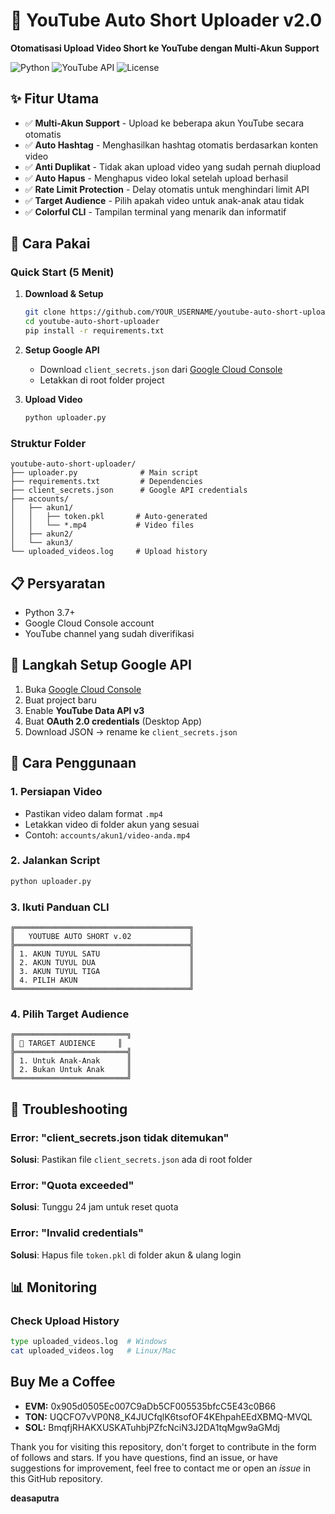 # 🚀 YouTube Auto Short Uploader v2.0

**Otomatisasi Upload Video Short ke YouTube dengan Multi-Akun Support**

![Python](https://img.shields.io/badge/Python-3.7+-blue.svg)
![YouTube API](https://img.shields.io/badge/YouTube%20API-v3-green.svg)
![License](https://img.shields.io/badge/License-MIT-yellow.svg)

## ✨ Fitur Utama

- ✅ **Multi-Akun Support** - Upload ke beberapa akun YouTube secara otomatis
- ✅ **Auto Hashtag** - Menghasilkan hashtag otomatis berdasarkan konten video
- ✅ **Anti Duplikat** - Tidak akan upload video yang sudah pernah diupload
- ✅ **Auto Hapus** - Menghapus video lokal setelah upload berhasil
- ✅ **Rate Limit Protection** - Delay otomatis untuk menghindari limit API
- ✅ **Target Audience** - Pilih apakah video untuk anak-anak atau tidak
- ✅ **Colorful CLI** - Tampilan terminal yang menarik dan informatif

## 🚀 Cara Pakai

### Quick Start (5 Menit)

1. **Download & Setup**
   ```bash
   git clone https://github.com/YOUR_USERNAME/youtube-auto-short-uploader.git
   cd youtube-auto-short-uploader
   pip install -r requirements.txt
   ```

2. **Setup Google API**
   - Download `client_secrets.json` dari [Google Cloud Console](https://console.cloud.google.com)
   - Letakkan di root folder project

3. **Upload Video**
   ```bash
   python uploader.py
   ```

### Struktur Folder
```
youtube-auto-short-uploader/
├── uploader.py              # Main script
├── requirements.txt         # Dependencies
├── client_secrets.json      # Google API credentials
├── accounts/
│   ├── akun1/
│   │   ├── token.pkl       # Auto-generated
│   │   └── *.mp4           # Video files
│   ├── akun2/
│   └── akun3/
└── uploaded_videos.log     # Upload history
```

## 📋 Persyaratan
- Python 3.7+
- Google Cloud Console account
- YouTube channel yang sudah diverifikasi

## 🎯 Langkah Setup Google API

1. Buka [Google Cloud Console](https://console.cloud.google.com)
2. Buat project baru
3. Enable **YouTube Data API v3**
4. Buat **OAuth 2.0 credentials** (Desktop App)
5. Download JSON → rename ke `client_secrets.json`

## 📖 Cara Penggunaan

### 1. Persiapan Video
- Pastikan video dalam format `.mp4`
- Letakkan video di folder akun yang sesuai
- Contoh: `accounts/akun1/video-anda.mp4`

### 2. Jalankan Script
```bash
python uploader.py
```

### 3. Ikuti Panduan CLI
```
╔═══════════════════════════════════════╗
║   YOUTUBE AUTO SHORT v.02             ║
╠═══════════════════════════════════════╣
║ 1. AKUN TUYUL SATU                    ║
║ 2. AKUN TUYUL DUA                     ║
║ 3. AKUN TUYUL TIGA                    ║
║ 4. PILIH AKUN                         ║
╚═══════════════════════════════════════╝
```

### 4. Pilih Target Audience
```
╔═════════════════════════╗
║ 👥 TARGET AUDIENCE     ║   
╠═════════════════════════╣
║ 1. Untuk Anak-Anak      ║
║ 2. Bukan Untuk Anak     ║
╚═════════════════════════╝
```

## 🔧 Troubleshooting

### Error: "client_secrets.json tidak ditemukan"
**Solusi**: Pastikan file `client_secrets.json` ada di root folder

### Error: "Quota exceeded"
**Solusi**: Tunggu 24 jam untuk reset quota

### Error: "Invalid credentials"
**Solusi**: Hapus file `token.pkl` di folder akun & ulang login

## 📊 Monitoring

### Check Upload History
```bash
type uploaded_videos.log  # Windows
cat uploaded_videos.log   # Linux/Mac
```

## Buy Me a Coffee

- **EVM:** 0x905d0505Ec007C9aDb5CF005535bfcC5E43c0B66
- **TON:** UQCFO7vVP0N8_K4JUCfqlK6tsofOF4KEhpahEEdXBMQ-MVQL
- **SOL:** BmqfjRHAKXUSKATuhbjPZfcNciN3J2DA1tqMgw9aGMdj

Thank you for visiting this repository, don't forget to contribute in the form of follows and stars.
If you have questions, find an issue, or have suggestions for improvement, feel free to contact me or open an *issue* in this GitHub repository.

**deasaputra**

